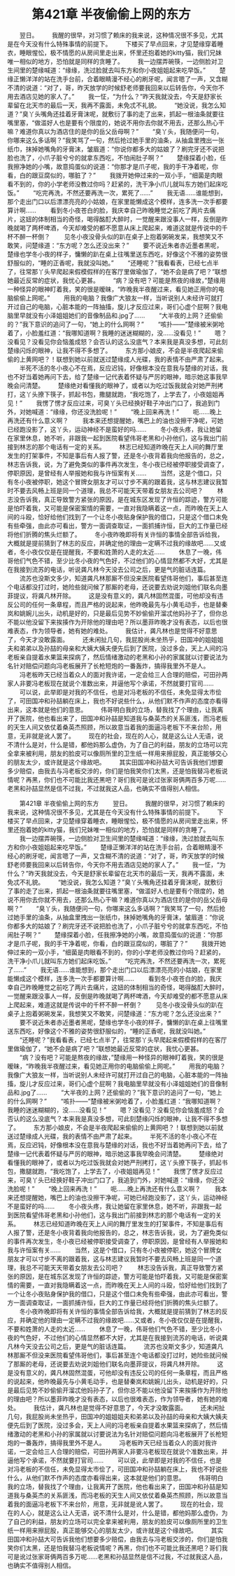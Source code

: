 # 　　第421章 半夜偷偷上网的东方
　　翌日。
　　我醒的很早，对习惯了赖床的我来说，这种情况很不多见，尤其是在今天没有什么特殊事情的前提下。
　　下楼买了早点回来，才见楚缘穿着睡衣，睡眼惺忪，极不情愿的从房间里走出来，怀里还抱着她的kitty猫，我们兄妹唯一相似的地方，恐怕就是同样的贪睡了。
　　我一边摆弄碗筷，一边侧脸对卫生间里的楚缘喊道：“缘缘，洗过脸就去叫东方和你小夜姐姐起来吃早饭。”
　　楚缘正懒洋洋的站在洗手台前，合着眼睛漫不经心的刷牙呢，闻言嗯了一声，又含糊不清的说道：“对了，哥，昨天放学的时候舒老师要我回来以后转告你，今天你不用去酒店见她的家人了。”
　　我一怔，“为什么？”昨天我就没去，今天是舒家长辈留在北天市的最后一天，我再不露面，未免忒不礼貌。
　　“她没说，我怎么知道？”臭丫头嘴角还挂着牙膏沫呢，就敷衍了事的走了出来，抓起一根油条就要往嘴里塞，“做滥好人也是要有个限度的，她说不用你去你就不用去，还那么热心干嘛？难道你真以为酒店住的是你的岳父岳母啊？”
　　“臭丫头，我随便问一句，你哪来这么多话啊？”我笑骂了一句，然后抢过她手里的油条，从抽盒里拽出一张纸巾，抹掉她嘴角的牙膏沫，皱眉道：“你说你都多大的姑娘了？刷完牙还不说把脸也洗了，小爪子脏兮兮的就拿东西吃，不怕闹肚子啊？”
　　楚缘探着小脸，任我擦净她的小嘴，故意捣蛋似的说道：“你那才是爪子呢，我的手干净着呢，你看，白的跟豆腐似的，哪脏了？”
　　我拨开她伸过来的一双小手，“细菌是肉眼看不到的，你的小学老师没教过你吗？赶紧的，洗干净小爪儿就叫东方她们起床吃饭。”
　　“吃完再洗，不然还要再洗一次，累死了……”
　　我无语……谁能想到，那个走出门口以后漂漂亮亮的小姑娘，在家里能懒成这个模样，连多洗一次手都要算计啊……
　　看到冬小夜苍白的脸，我庆幸自己昨晚睡觉之前吃了两片去痛片，这妞的体制相当的奇怪，喝得酩酊大醉时，一觉醒来跟没事人一样，反倒是昨晚就喝了两杯啤酒，今天却难受的都不愿意从床上爬起来，难道这就是传说中的千杯不醉一杯倒？
　　见冬小夜没骨头似的趴在桌子上抱着粥碗发呆，我想笑又不敢笑，问楚缘道：“东方呢？怎么还没出来？”
　　要不说近朱者赤近墨者黑呢，楚缘也学冬小夜的样子，慵懒的趴在桌上往嘴里送东西吃，好像这个不雅的姿势很舒服似的，“睡的正香呢，我就没叫她。”
　　“还睡呢？”我看看表，已经七点半了，往常那丫头早爬起来假模假样的在客厅里做瑜伽了，“她不会是病了吧？”联想她最近反常的症状，我忧心更甚。
　　“病？没有吧？可能是熬夜的缘故，”楚缘用一种怪异的眼神盯着我，笑的很是暧昧，“昨晚我半夜醒过来，看见她正用你的电脑偷偷上网呢。”
　　用我的电脑？我像广大狼友一样，当听说别人未经许可就打开过自己的电脑，心脏本能的一阵抽搐，旋儿才反应过来，哥们心虚个屁啊？我电脑里早就没有小泽姐姐她们的音像制品和.jpg了……
　　“大半夜的上网？还偷偷的？”我下意识的追问了一句，“她上的什么网啊？”
　　“咳扑——”楚缘被米粥呛着了，小脸羞红道：“我哪知道啊？我睡的迷迷糊糊的，没……没看见！”
　　嗯？没看见？没看见你会恼羞成怒？会否认的这么没底气？本来我是真没多想，可此刻楚缘闪烁的眼神，让我不得不多想了。
　　东方那小娘皮，不会是半夜爬起来偷偷的上黄网吧？！联想到她以前就送过楚缘成人光碟，我的表情不由严肃了起来。
　　半死不活的冬小夜心不在焉，反应迟钝，好像根本没在意我与楚缘的对话，我也不好当着她再问下去，给了楚缘一记代表着怀疑与严厉的眼神，暗示她这事我早晚会问清楚。
　　楚缘绝对看懂我的眼神了，或者以为吃过饭我就会对她严刑拷打，这丫头撩下筷子，抓起书包，撒腿就跑，“我吃饱了，上学去了，小夜姐姐再见！”
　　我愣了愣才反应过来，可臭丫头已经换好鞋子冲出门口了，我追到门外，对她喊道：“缘缘，你还没洗脸呢！”
　　“晚上回来再洗！”
　　呃……晚上再洗还有什么意义啊？
　　我本来还想提醒她，嘴巴上的油也没擦干净呢，可她已经跑没影了，这丫头，运动神经不是蛮好的吗……
　　冬小夜头疼，我让她留在家里休息，她不听，非跟我一起到医院看望伟哥老黑和小孙他们，这与我出门前接到林志的那个电话有一定的关系。
　　林志已经知道昨晚在天上人间的舞厅里发生的打架事件，不知是事后有人报了警，还是冬小夜背着我向他报告的，总之，林志告诉我，说，为了避免类似的事件再次发生，冬小夜已经被停职接受调查了，停职原因，是曾经有人举报她和我与许恒案有关……
　　当然，这是个借口，只有冬小夜被停职，她这个冒牌女朋友才可以寸步不离的跟着我，这与林志建议我暂时不要去风畅上班是同一个道理，我总不可能天天带着女朋友去公司吧？
　　林志没告诉我，真正导致警方紧张的原因，是在城东区发现了许恒的踪迹，警方可能是怕吓着我，又可能是保密案情的需要，一直对我隐瞒着这一点，而昨晚在天上人间的斗殴，恰好给他们找到了一个让冬小夜贴身保护我的借口，只是这个借口未免有些牵强，由此亦可看出，警方一面调查取证，一面抓捕许恒，巨大的工作量已经将他们折腾的焦头烂额了。
　　冬小夜昨晚即将有关许恒的事情全部告诉给我，大概就是提前猜到了林志的反应，并确定他的理由一定瞒不过我的缘故吧……又或者，冬小夜仅仅是在提醒我，不要和姓萧的人走的太近……
　　休息了一晚，伟哥他们气色不错，至少比冬小夜的气色好，不过他们的心情显然都不大好，尤其是在我接到流苏的电话，听说龚凡林今天没去公司之后，更是气的脏话连篇。
　　流苏也没斯文多少，知道龚凡林那厮不但没来医院看望伟哥他们，事后甚至连个电话都没打过时，她险些就问候了那厮的老母，还说要去劝说刘姐他们联名向墨菲提议，将龚凡林开除。
　　这是没有意义的，龚凡林固然混蛋，可他却没有违反公司的任何一条章程，而且严格的说起来，他昨晚最先与小黄毛动手，也是替秦岚和姚婉儿出头，动机是好的，只是最后见势不妙偷偷开溜忒他妈孙子了，但你总不能以他没留下来挨揍作为开除他的理由吧？所以墨菲昨晚才没有表态，以后也很难表态，作为领导者，她有她的难处。
　　我估计，龚凡林也是觉得不好意思了，今天才没敢露面。
　　还未闲扯几句，我屁股尚未坐热乎，田国冲的姐姐姐夫和弟弟以及孙喆的母亲和大姨大姨夫便先后到了医院，没过多会，天上人间的冯老板亲自提着水果篮来探病了，然后情绪激动的老黑和小孙的家属就以讨要说法为名针对赔偿问题向冯老板展开了长枪短炮的一番轰炸，搞得我里外不是人。
　　冯老板昨天已经当着众人的面对我许诺，一定会给三人合理的赔偿，可田孙两家人非要冯老板现在就说个准数出来，并逼他写个承诺，不然就要打官司……
　　可以说，此举即是对我的不信任，也是对冯老板的不信任，未免显得太市侩了，可田国冲和孙喆躺在床上，我也不好说些什么，从他们默不作声的态度亦看得出来，这本就是他们的意思。
　　伟哥明白我的立场，替我找了个理由，让我离开了医院，他也看出来了，田国冲和孙喆是知道我与桑英杰的关系匪浅，而冯老板的天生人间又依仗着桑英杰照顾，所以故意当着我的面逼冯老板下不来台阶，用意，无非就是讹人罢了。
　　现在的社会，现在的人心，就是这么让人无语，说不清什么是对，什么是错，都他妈那么虚伪，为了自己的利益，朋友的立场可以完全拿来被利用，朋友的脸皮可以像厕所里的卫生纸一样用来擦屁股，真正能够交心的朋友太少，或许就是这个缘故吧。
　　其实田国冲和孙喆大可告诉我他们想要多少赔偿，由我去与冯老板交涉的，你们是怕我笑你们太黑，还是怕我替冯老板说情呢？再黑，你们也不可能比我还黑吧？哥们我可是讹过张家哥俩两百多万呢……老黑和孙喆显然是信不过我，不过就我这人品，也确实不值得别人相信。

　　第421章 半夜偷偷上网的东方
　　翌日。
　　我醒的很早，对习惯了赖床的我来说，这种情况很不多见，尤其是在今天没有什么特殊事情的前提下。
　　下楼买了早点回来，才见楚缘穿着睡衣，睡眼惺忪，极不情愿的从房间里走出来，怀里还抱着她的kitty猫，我们兄妹唯一相似的地方，恐怕就是同样的贪睡了。
　　我一边摆弄碗筷，一边侧脸对卫生间里的楚缘喊道：“缘缘，洗过脸就去叫东方和你小夜姐姐起来吃早饭。”
　　楚缘正懒洋洋的站在洗手台前，合着眼睛漫不经心的刷牙呢，闻言嗯了一声，又含糊不清的说道：“对了，哥，昨天放学的时候舒老师要我回来以后转告你，今天你不用去酒店见她的家人了。”
　　我一怔，“为什么？”昨天我就没去，今天是舒家长辈留在北天市的最后一天，我再不露面，未免忒不礼貌。
　　“她没说，我怎么知道？”臭丫头嘴角还挂着牙膏沫呢，就敷衍了事的走了出来，抓起一根油条就要往嘴里塞，“做滥好人也是要有个限度的，她说不用你去你就不用去，还那么热心干嘛？难道你真以为酒店住的是你的岳父岳母啊？”
　　“臭丫头，我随便问一句，你哪来这么多话啊？”我笑骂了一句，然后抢过她手里的油条，从抽盒里拽出一张纸巾，抹掉她嘴角的牙膏沫，皱眉道：“你说你都多大的姑娘了？刷完牙还不说把脸也洗了，小爪子脏兮兮的就拿东西吃，不怕闹肚子啊？”
　　楚缘探着小脸，任我擦净她的小嘴，故意捣蛋似的说道：“你那才是爪子呢，我的手干净着呢，你看，白的跟豆腐似的，哪脏了？”
　　我拨开她伸过来的一双小手，“细菌是肉眼看不到的，你的小学老师没教过你吗？赶紧的，洗干净小爪儿就叫东方她们起床吃饭。”
　　“吃完再洗，不然还要再洗一次，累死了……”
　　我无语……谁能想到，那个走出门口以后漂漂亮亮的小姑娘，在家里能懒成这个模样，连多洗一次手都要算计啊……
　　看到冬小夜苍白的脸，我庆幸自己昨晚睡觉之前吃了两片去痛片，这妞的体制相当的奇怪，喝得酩酊大醉时，一觉醒来跟没事人一样，反倒是昨晚就喝了两杯啤酒，今天却难受的都不愿意从床上爬起来，难道这就是传说中的千杯不醉一杯倒？
　　见冬小夜没骨头似的趴在桌子上抱着粥碗发呆，我想笑又不敢笑，问楚缘道：“东方呢？怎么还没出来？”
　　要不说近朱者赤近墨者黑呢，楚缘也学冬小夜的样子，慵懒的趴在桌上往嘴里送东西吃，好像这个不雅的姿势很舒服似的，“睡的正香呢，我就没叫她。”
　　“还睡呢？”我看看表，已经七点半了，往常那丫头早爬起来假模假样的在客厅里做瑜伽了，“她不会是病了吧？”联想她最近反常的症状，我忧心更甚。
　　“病？没有吧？可能是熬夜的缘故，”楚缘用一种怪异的眼神盯着我，笑的很是暧昧，“昨晚我半夜醒过来，看见她正用你的电脑偷偷上网呢。”
　　用我的电脑？我像广大狼友一样，当听说别人未经许可就打开过自己的电脑，心脏本能的一阵抽搐，旋儿才反应过来，哥们心虚个屁啊？我电脑里早就没有小泽姐姐她们的音像制品和.jpg了……
　　“大半夜的上网？还偷偷的？”我下意识的追问了一句，“她上的什么网啊？”
　　“咳扑——”楚缘被米粥呛着了，小脸羞红道：“我哪知道啊？我睡的迷迷糊糊的，没……没看见！”
　　嗯？没看见？没看见你会恼羞成怒？会否认的这么没底气？本来我是真没多想，可此刻楚缘闪烁的眼神，让我不得不多想了。
　　东方那小娘皮，不会是半夜爬起来偷偷的上黄网吧？！联想到她以前就送过楚缘成人光碟，我的表情不由严肃了起来。
　　半死不活的冬小夜心不在焉，反应迟钝，好像根本没在意我与楚缘的对话，我也不好当着她再问下去，给了楚缘一记代表着怀疑与严厉的眼神，暗示她这事我早晚会问清楚。
　　楚缘绝对看懂我的眼神了，或者以为吃过饭我就会对她严刑拷打，这丫头撩下筷子，抓起书包，撒腿就跑，“我吃饱了，上学去了，小夜姐姐再见！”
　　我愣了愣才反应过来，可臭丫头已经换好鞋子冲出门口了，我追到门外，对她喊道：“缘缘，你还没洗脸呢！”
　　“晚上回来再洗！”
　　呃……晚上再洗还有什么意义啊？
　　我本来还想提醒她，嘴巴上的油也没擦干净呢，可她已经跑没影了，这丫头，运动神经不是蛮好的吗……
　　冬小夜头疼，我让她留在家里休息，她不听，非跟我一起到医院看望伟哥老黑和小孙他们，这与我出门前接到林志的那个电话有一定的关系。
　　林志已经知道昨晚在天上人间的舞厅里发生的打架事件，不知是事后有人报了警，还是冬小夜背着我向他报告的，总之，林志告诉我，说，为了避免类似的事件再次发生，冬小夜已经被停职接受调查了，停职原因，是曾经有人举报她和我与许恒案有关……
　　当然，这是个借口，只有冬小夜被停职，她这个冒牌女朋友才可以寸步不离的跟着我，这与林志建议我暂时不要去风畅上班是同一个道理，我总不可能天天带着女朋友去公司吧？
　　林志没告诉我，真正导致警方紧张的原因，是在城东区发现了许恒的踪迹，警方可能是怕吓着我，又可能是保密案情的需要，一直对我隐瞒着这一点，而昨晚在天上人间的斗殴，恰好给他们找到了一个让冬小夜贴身保护我的借口，只是这个借口未免有些牵强，由此亦可看出，警方一面调查取证，一面抓捕许恒，巨大的工作量已经将他们折腾的焦头烂额了。
　　冬小夜昨晚即将有关许恒的事情全部告诉给我，大概就是提前猜到了林志的反应，并确定他的理由一定瞒不过我的缘故吧……又或者，冬小夜仅仅是在提醒我，不要和姓萧的人走的太近……
　　休息了一晚，伟哥他们气色不错，至少比冬小夜的气色好，不过他们的心情显然都不大好，尤其是在我接到流苏的电话，听说龚凡林今天没去公司之后，更是气的脏话连篇。
　　流苏也没斯文多少，知道龚凡林那厮不但没来医院看望伟哥他们，事后甚至连个电话都没打过时，她险些就问候了那厮的老母，还说要去劝说刘姐他们联名向墨菲提议，将龚凡林开除。
　　这是没有意义的，龚凡林固然混蛋，可他却没有违反公司的任何一条章程，而且严格的说起来，他昨晚最先与小黄毛动手，也是替秦岚和姚婉儿出头，动机是好的，只是最后见势不妙偷偷开溜忒他妈孙子了，但你总不能以他没留下来挨揍作为开除他的理由吧？所以墨菲昨晚才没有表态，以后也很难表态，作为领导者，她有她的难处。
　　我估计，龚凡林也是觉得不好意思了，今天才没敢露面。
　　还未闲扯几句，我屁股尚未坐热乎，田国冲的姐姐姐夫和弟弟以及孙喆的母亲和大姨大姨夫便先后到了医院，没过多会，天上人间的冯老板亲自提着水果篮来探病了，然后情绪激动的老黑和小孙的家属就以讨要说法为名针对赔偿问题向冯老板展开了长枪短炮的一番轰炸，搞得我里外不是人。
　　冯老板昨天已经当着众人的面对我许诺，一定会给三人合理的赔偿，可田孙两家人非要冯老板现在就说个准数出来，并逼他写个承诺，不然就要打官司……
　　可以说，此举即是对我的不信任，也是对冯老板的不信任，未免显得太市侩了，可田国冲和孙喆躺在床上，我也不好说些什么，从他们默不作声的态度亦看得出来，这本就是他们的意思。
　　伟哥明白我的立场，替我找了个理由，让我离开了医院，他也看出来了，田国冲和孙喆是知道我与桑英杰的关系匪浅，而冯老板的天生人间又依仗着桑英杰照顾，所以故意当着我的面逼冯老板下不来台阶，用意，无非就是讹人罢了。
　　现在的社会，现在的人心，就是这么让人无语，说不清什么是对，什么是错，都他妈那么虚伪，为了自己的利益，朋友的立场可以完全拿来被利用，朋友的脸皮可以像厕所里的卫生纸一样用来擦屁股，真正能够交心的朋友太少，或许就是这个缘故吧。
　　其实田国冲和孙喆大可告诉我他们想要多少赔偿，由我去与冯老板交涉的，你们是怕我笑你们太黑，还是怕我替冯老板说情呢？再黑，你们也不可能比我还黑吧？哥们我可是讹过张家哥俩两百多万呢……老黑和孙喆显然是信不过我，不过就我这人品，也确实不值得别人相信。
